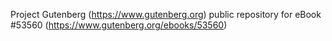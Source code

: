 Project Gutenberg (https://www.gutenberg.org) public repository for
eBook #53560 (https://www.gutenberg.org/ebooks/53560)
